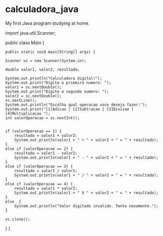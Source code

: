 # calculadora_java
My first Java program studying at home.

import java.util.Scanner;

public class Main {

	public static void main(String[] args) {
		
	Scanner sc = new Scanner(System.in);
	
	double valor1, valor2, resultado;
	
	System.out.println("Calculadora digital!");
	System.out.print("Digite o primeiro numero: ");
	valor1 = sc.nextDouble();
	System.out.print("Digite o segundo numero: ");
	valor2 = sc.nextDouble();
	sc.nextLine();
	System.out.println("Escolha qual operacao voce deseja fazer:");
	System.out.print("[1]Adicao | [2]Subtracao | [3]Divisao | [4]Multiplicacao ");
	int valorOperacao = sc.nextInt();

	
	if (valorOperacao == 1) {
		resultado = valor1 + valor2;
		System.out.println(valor1 + " + " + valor2 + " = " + resultado);
	}
	else if (valorOperacao == 2) {
		resultado = valor1 - valor2;
		System.out.println(valor1 + " - " + valor2 + " = " + resultado);
	}
	else if (valorOperacao == 3) {
		resultado = valor1 / valor2;
		System.out.println(valor1 + " / " + valor2 + " = " + resultado);
	}
	else if (valorOperacao == 4) {
		resultado = valor1 * valor2;
		System.out.println(valor1 + " X " + valor2 + " = " + resultado);
	}
	else  {
		System.out.println("Valor digitado invalido. Tente novamente.");
	}
	
	sc.close();
			
 }
	  } 
